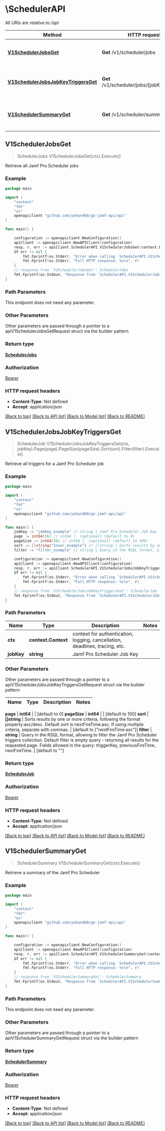 # \SchedulerAPI

All URIs are relative to */api*

Method | HTTP request | Description
------------- | ------------- | -------------
[**V1SchedulerJobsGet**](SchedulerAPI.md#V1SchedulerJobsGet) | **Get** /v1/scheduler/jobs | Retrieve all Jamf Pro Scheduler jobs
[**V1SchedulerJobsJobKeyTriggersGet**](SchedulerAPI.md#V1SchedulerJobsJobKeyTriggersGet) | **Get** /v1/scheduler/jobs/{jobKey}/triggers | Retrieve all triggers for a Jamf Pro Scheduler job
[**V1SchedulerSummaryGet**](SchedulerAPI.md#V1SchedulerSummaryGet) | **Get** /v1/scheduler/summary | Retrieve a summary of the Jamf Pro Scheduler



## V1SchedulerJobsGet

> SchedulerJobs V1SchedulerJobsGet(ctx).Execute()

Retrieve all Jamf Pro Scheduler jobs



### Example

```go
package main

import (
	"context"
	"fmt"
	"os"
	openapiclient "github.com/yohan460/go-jamf-api/api"
)

func main() {

	configuration := openapiclient.NewConfiguration()
	apiClient := openapiclient.NewAPIClient(configuration)
	resp, r, err := apiClient.SchedulerAPI.V1SchedulerJobsGet(context.Background()).Execute()
	if err != nil {
		fmt.Fprintf(os.Stderr, "Error when calling `SchedulerAPI.V1SchedulerJobsGet``: %v\n", err)
		fmt.Fprintf(os.Stderr, "Full HTTP response: %v\n", r)
	}
	// response from `V1SchedulerJobsGet`: SchedulerJobs
	fmt.Fprintf(os.Stdout, "Response from `SchedulerAPI.V1SchedulerJobsGet`: %v\n", resp)
}
```

### Path Parameters

This endpoint does not need any parameter.

### Other Parameters

Other parameters are passed through a pointer to a apiV1SchedulerJobsGetRequest struct via the builder pattern


### Return type

[**SchedulerJobs**](SchedulerJobs.md)

### Authorization

[Bearer](../README.md#Bearer)

### HTTP request headers

- **Content-Type**: Not defined
- **Accept**: application/json

[[Back to top]](#) [[Back to API list]](../README.md#documentation-for-api-endpoints)
[[Back to Model list]](../README.md#documentation-for-models)
[[Back to README]](../README.md)


## V1SchedulerJobsJobKeyTriggersGet

> SchedulerJob V1SchedulerJobsJobKeyTriggersGet(ctx, jobKey).Page(page).PageSize(pageSize).Sort(sort).Filter(filter).Execute()

Retrieve all triggers for a Jamf Pro Scheduler job



### Example

```go
package main

import (
	"context"
	"fmt"
	"os"
	openapiclient "github.com/yohan460/go-jamf-api/api"
)

func main() {
	jobKey := "jobKey_example" // string | Jamf Pro Scheduler Job Key
	page := int64(56) // int64 |  (optional) (default to 0)
	pageSize := int64(56) // int64 |  (optional) (default to 100)
	sort := []string{"Inner_example"} // []string | Sorts results by one or more criteria, following the format property:asc/desc. Default sort is nextFireTime:asc. If using multiple criteria, separate with commas. (optional) (default to ["nextFireTime:asc"])
	filter := "filter_example" // string | Query in the RSQL format, allowing to filter the Jamf Pro Scheduler triggers collection. Default filter is empty query - returning all results for the requested page. Fields allowed in the query: triggerKey, previousFireTime, nextFireTime. (optional) (default to "")

	configuration := openapiclient.NewConfiguration()
	apiClient := openapiclient.NewAPIClient(configuration)
	resp, r, err := apiClient.SchedulerAPI.V1SchedulerJobsJobKeyTriggersGet(context.Background(), jobKey).Page(page).PageSize(pageSize).Sort(sort).Filter(filter).Execute()
	if err != nil {
		fmt.Fprintf(os.Stderr, "Error when calling `SchedulerAPI.V1SchedulerJobsJobKeyTriggersGet``: %v\n", err)
		fmt.Fprintf(os.Stderr, "Full HTTP response: %v\n", r)
	}
	// response from `V1SchedulerJobsJobKeyTriggersGet`: SchedulerJob
	fmt.Fprintf(os.Stdout, "Response from `SchedulerAPI.V1SchedulerJobsJobKeyTriggersGet`: %v\n", resp)
}
```

### Path Parameters


Name | Type | Description  | Notes
------------- | ------------- | ------------- | -------------
**ctx** | **context.Context** | context for authentication, logging, cancellation, deadlines, tracing, etc.
**jobKey** | **string** | Jamf Pro Scheduler Job Key | 

### Other Parameters

Other parameters are passed through a pointer to a apiV1SchedulerJobsJobKeyTriggersGetRequest struct via the builder pattern


Name | Type | Description  | Notes
------------- | ------------- | ------------- | -------------

 **page** | **int64** |  | [default to 0]
 **pageSize** | **int64** |  | [default to 100]
 **sort** | **[]string** | Sorts results by one or more criteria, following the format property:asc/desc. Default sort is nextFireTime:asc. If using multiple criteria, separate with commas. | [default to [&quot;nextFireTime:asc&quot;]]
 **filter** | **string** | Query in the RSQL format, allowing to filter the Jamf Pro Scheduler triggers collection. Default filter is empty query - returning all results for the requested page. Fields allowed in the query: triggerKey, previousFireTime, nextFireTime. | [default to &quot;&quot;]

### Return type

[**SchedulerJob**](SchedulerJob.md)

### Authorization

[Bearer](../README.md#Bearer)

### HTTP request headers

- **Content-Type**: Not defined
- **Accept**: application/json

[[Back to top]](#) [[Back to API list]](../README.md#documentation-for-api-endpoints)
[[Back to Model list]](../README.md#documentation-for-models)
[[Back to README]](../README.md)


## V1SchedulerSummaryGet

> SchedulerSummary V1SchedulerSummaryGet(ctx).Execute()

Retrieve a summary of the Jamf Pro Scheduler



### Example

```go
package main

import (
	"context"
	"fmt"
	"os"
	openapiclient "github.com/yohan460/go-jamf-api/api"
)

func main() {

	configuration := openapiclient.NewConfiguration()
	apiClient := openapiclient.NewAPIClient(configuration)
	resp, r, err := apiClient.SchedulerAPI.V1SchedulerSummaryGet(context.Background()).Execute()
	if err != nil {
		fmt.Fprintf(os.Stderr, "Error when calling `SchedulerAPI.V1SchedulerSummaryGet``: %v\n", err)
		fmt.Fprintf(os.Stderr, "Full HTTP response: %v\n", r)
	}
	// response from `V1SchedulerSummaryGet`: SchedulerSummary
	fmt.Fprintf(os.Stdout, "Response from `SchedulerAPI.V1SchedulerSummaryGet`: %v\n", resp)
}
```

### Path Parameters

This endpoint does not need any parameter.

### Other Parameters

Other parameters are passed through a pointer to a apiV1SchedulerSummaryGetRequest struct via the builder pattern


### Return type

[**SchedulerSummary**](SchedulerSummary.md)

### Authorization

[Bearer](../README.md#Bearer)

### HTTP request headers

- **Content-Type**: Not defined
- **Accept**: application/json

[[Back to top]](#) [[Back to API list]](../README.md#documentation-for-api-endpoints)
[[Back to Model list]](../README.md#documentation-for-models)
[[Back to README]](../README.md)

